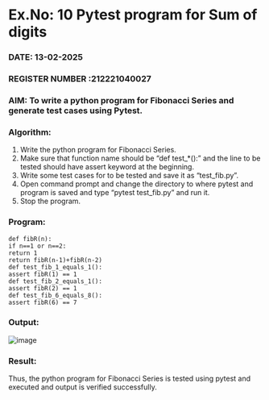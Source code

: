 # Ex.No: 10  Pytest program for Sum of digits

### DATE: 13-02-2025                                                                           
### REGISTER NUMBER :212221040027 
### AIM: To write a python program for Fibonacci Series and generate test cases using Pytest. 

### Algorithm:

1. Write the python program for Fibonacci Series. 
2. Make sure that function name should be “def test_*():” and the line to be tested 
should have assert keyword at the beginning. 
3. Write some test cases for to be tested and save it as “test_fib.py”. 
4. Open command prompt and change the directory to where pytest and program is 
saved and type “pytest test_fib.py” and run it. 
5. Stop the program.

### Program:
```
def fibR(n): 
if n==1 or n==2: 
return 1 
return fibR(n-1)+fibR(n-2) 
def test_fib_1_equals_1(): 
assert fibR(1) == 1 
def test_fib_2_equals_1(): 
assert fibR(2) == 1 
def test_fib_6_equals_8(): 
assert fibR(6) == 7 

```
### Output:

![image](https://github.com/user-attachments/assets/1381f12e-ba48-4250-afc8-03b37f922833)


### Result:
Thus, the python program for Fibonacci Series is tested using pytest and executed and output is verified successfully.


